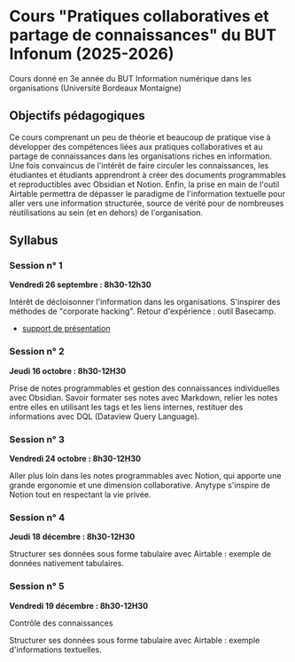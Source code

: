 # Cours "Pratiques collaboratives et partage de connaissances" du BUT Infonum (2025-2026)

Cours donné en 3e année du BUT Information numérique dans les organisations (Université Bordeaux Montaigne)

## Objectifs pédagogiques 

Ce cours comprenant un peu de théorie et beaucoup de pratique vise à développer des compétences liées aux pratiques collaboratives et au partage de connaissances dans les organisations riches en information. Une fois convaincus de l'intérêt de faire circuler les connaissances, les étudiantes et étudiants apprendront à créer des documents programmables et reproductibles avec Obsidian et Notion. Enfin, la prise en main de l'outil Airtable permettra de dépasser le paradigme de l'information textuelle pour aller vers une information structurée, source de vérité pour de nombreuses réutilisations au sein (et en dehors) de l'organisation.

## Syllabus 

### Session n° 1

**Vendredi 26 septembre : 8h30-12h30**

Intérêt de décloisonner l'information dans les organisations. S'inspirer des méthodes de "corporate hacking". Retour d'expérience : outil Basecamp.

* [support de présentation](Decloisonner-information-corporate-hacking-Basecamp.html)

### Session n° 2

**Jeudi 16 octobre : 8h30-12H30**

Prise de notes programmables et gestion des connaissances individuelles avec Obsidian. Savoir formater ses notes avec Markdown, relier les notes entre elles en utilisant les tags et les liens internes, restituer des informations avec DQL (Dataview Query Language).

<!-- * [support de présentation](Notes-programmables-gestion-connaissances-personnelles-Obsidian.html) -->

### Session n° 3

**Vendredi 24 octobre : 8h30-12H30**

Aller plus loin dans les notes programmables avec Notion, qui apporte une grande ergonomie et une dimension collaborative. Anytype s'inspire de Notion tout en respectant la vie privée.

<!-- * [support de présentation](Notes-programmables-gestion-connaissances-personnelles-Notion.html) -->

### Session n° 4

**Jeudi 18 décembre : 8h30-12H30**

Structurer ses données sous forme tabulaire avec Airtable : exemple de données nativement tabulaires.

### Session n° 5

**Vendredi 19 décembre : 8h30-12H30**

Contrôle des connaissances

Structurer ses données sous forme tabulaire avec Airtable : exemple d'informations textuelles.

<!-- * [support de présentation](Structurer-donnees-tabulaires-Airtable.html) -->
